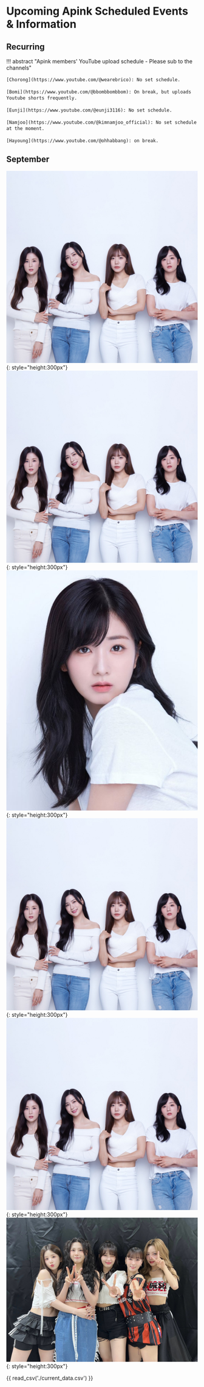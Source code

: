 # Upcoming Apink Scheduled Events & Information

## Recurring

!!! abstract "Apink members' YouTube upload schedule - Please sub to the channels"

    [Chorong](https://www.youtube.com/@wearebrico): No set schedule.

    [Bomi](https://www.youtube.com/@bbombbombbom): On break, but uploads Youtube shorts frequently.

    [Eunji](https://www.youtube.com/@eunji3116): No set schedule.

    [Namjoo](https://www.youtube.com/@kimnamjoo_official): No set schedule at the moment.

    [Hayoung](https://www.youtube.com/@ohhabbang): on break.

## September

![Chorong, Bomi, Namjoo & Hayoung @ Japan Trans Nations 2024 on the 1st & The Duran Festival on the 11th](../assets/images/4pink.webp){: style="height:300px"}
![Chorong, Bomi, Namjoo & Hayoung @ Jinju Health College Hangaram Festival](<../assets/images/4pink.webp>){: style="height:300px"}
![Bomi presenting @ Seoul International Drama Awards](../assets/images/Bomi.jpeg){: style="height:300px"}
![Chorong, Bomi, Namjoo & Hayoung @ 2024 홍익 대동제 화양연화 Festival](../assets/images/4pink.webp){: style="height:300px"}
![Chorong, Bomi, Namjoo & Hayoung @ Blooming Your Dreams 21st LG Dream Festival](../assets/images/4pink.webp){: style="height:300px"}
![Apink @ 2024 영동대로 K-Pop Concert](../assets/images/Apink.jpeg){: style="height:300px"}

{{ read_csv('./current_data.csv') }}

<!--## October

{{ read_csv('./next_data.csv') }}-->
